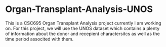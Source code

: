 # Organ-Transplant-Analysis-UNOS
This is a CSC695 Organ Transplant Analysis project currently I am working on. For this project, we will use the UNOS dataset which contains a plenty of information about the donor and recepient charactersitcs as well as the time period associted with them. 
